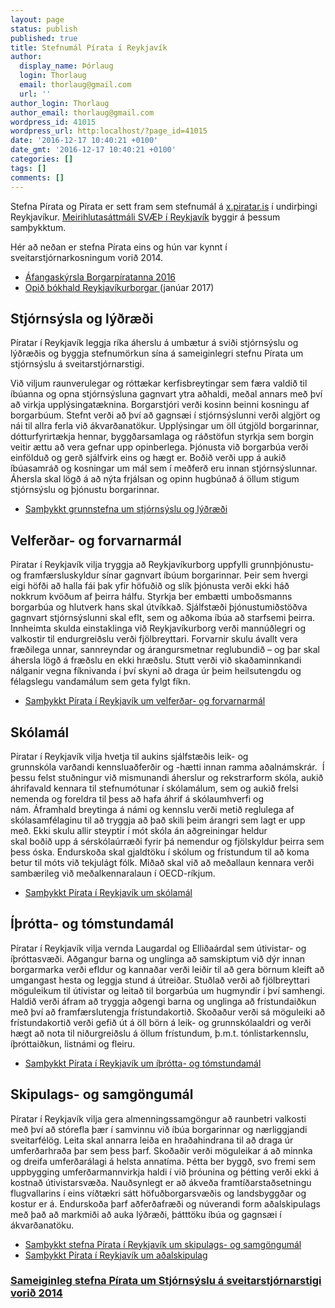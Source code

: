 ```yaml
---
layout: page
status: publish
published: true
title: Stefnumál Pírata í Reykjavík
author:
  display_name: Þórlaug
  login: Thorlaug
  email: thorlaug@gmail.com
  url: ''
author_login: Thorlaug
author_email: thorlaug@gmail.com
wordpress_id: 41015
wordpress_url: http:localhost/?page_id=41015
date: '2016-12-17 10:40:21 +0100'
date_gmt: '2016-12-17 10:40:21 +0100'
categories: []
tags: []
comments: []
---
```

<p>Stefna Pírata og Pírata er sett fram sem stefnumál á <a href="https://x.piratar.is/polity/102/">x.piratar.is</a> í undirþingi Reykjavíkur. <a href="https://x.piratar.is/polity/102/document/120/">Meirihlutasáttmáli SVÆÞ í Reykjavík</a> byggir á þessum samþykktum.</p>
<p>Hér að neðan er stefna Pírata eins og hún var kynnt í sveitarstjórnarkosningum vorið 2014.</p>
<ul>
<li><a href="http:localhost/frettir/afangaskyrsla-pirata-i-reykjavik/">Áfangaskýrsla Borgarpíratanna 2016</a></li>
<li><a href="http://reykjavik.is/opinfjarmal">Opið bókhald Reykjavíkurborgar </a>(janúar 2017)</li>
</ul>
<h2>Stjórnsýsla og lýðræði</h2>
<p>Píratar í Reykjavík leggja ríka áherslu á umbætur á sviði stjórnsýslu og lýðræðis og byggja stefnumörkun sína á sameiginlegri stefnu Pírata um stjórnsýslu á sveitarstjórnarstigi.</p>
<p>Við viljum raunverulegar og róttækar kerfisbreytingar sem færa valdið til íbúanna og opna stjórnsýsluna gagnvart ytra aðhaldi, meðal annars með því að virkja upplýsingatæknina. Borgarstjóri verði kosinn beinni kosningu af borgarbúum. Stefnt verði að því að gagnsæi í stjórnsýslunni verði algjört og nái til allra ferla við ákvarðanatökur. Upplýsingar um öll útgjöld borgarinnar, dótturfyrirtækja hennar, byggðarsamlaga og ráðstöfun styrkja sem borgin veitir ættu að vera gefnar upp opinberlega. Þjónusta við borgarbúa verði einfölduð og gerð sjálfvirk eins og hægt er. Boðið verði upp á aukið íbúasamráð og kosningar um mál sem í meðferð eru innan stjórnsýslunnar. Áhersla skal lögð á að nýta frjálsan og opinn hugbúnað á öllum stigum stjórnsýslu og þjónustu borgarinnar.</p>
<ul>
<li><a href="https://x.piratar.is/polity/102/document/83/">Samþykkt grunnstefna um stjórnsýslu og lýðræði</a></li>
</ul>
<h2>Velferðar- og forvarnarmál</h2>
<p>Píratar í Reykjavík vilja tryggja að Reykjavíkurborg uppfylli grunnþjónustu- og framfærsluskyldur sínar gagnvart íbúum borgarinnar. Þeir sem hvergi eigi höfði að halla fái þak yfir höfuðið og slík þjónusta verði ekki háð nokkrum kvöðum af þeirra hálfu. Styrkja ber embætti umboðsmanns borgarbúa og hlutverk hans skal útvíkkað. Sjálfstæði þjónustumiðstöðva gagnvart stjórnsýslunni skal eflt, sem og aðkoma íbúa að starfsemi þeirra. Innheimta skulda einstaklinga við Reykjavíkurborg verði mannúðlegri og valkostir til endurgreiðslu verði fjölbreyttari. Forvarnir skulu ávallt vera fræðilega unnar, sannreyndar og árangursmetnar reglubundið – og þar skal áhersla lögð á fræðslu en ekki hræðslu. Stutt verði við skaðaminnkandi nálganir vegna fíknivanda í því skyni að draga úr þeim heilsutengdu og félagslegu vandamálum sem geta fylgt fíkn.</p>
<ul>
<li><a href="https://x.piratar.is/polity/102/document/99/">Samþykkt Pírata í Reykjavík um velferðar- og forvarnarmál</a></li>
</ul>
<h2>Skólamál</h2>
<p>Píratar í Reykjavík vilja hvetja til aukins sjálfstæðis leik- og grunnskóla varðandi kennsluaðferðir og -hætti innan ramma aðalnámskrár.  Í þessu felst stuðningur við mismunandi áherslur og rekstrarform skóla, aukið áhrifavald kennara til stefnumótunar í skólamálum, sem og aukið frelsi nemenda og foreldra til þess að hafa áhrif á skólaumhverfi og nám. Áframhald breytinga á námi og kennslu verði metið reglulega af skólasamfélaginu til að tryggja að það skili þeim árangri sem lagt er upp með. Ekki skulu allir steyptir í mót skóla án aðgreiningar heldur skal boðið upp á sérskólaúrræði fyrir þá nemendur og fjölskyldur þeirra sem þess óska. Endurskoða skal gjaldtöku í skólum og frístundum til að koma betur til móts við tekjulágt fólk. Miðað skal við að meðallaun kennara verði sambærileg við meðalkennaralaun í OECD-ríkjum.</p>
<ul>
<li><a href="https://x.piratar.is/polity/102/document/100/">Samþykkt Pírata í Reykjavík um skólamál</a></li>
</ul>
<h2>Íþrótta- og tómstundamál</h2>
<p>Píratar í Reykjavík vilja vernda Laugardal og Elliðaárdal sem útivistar- og íþróttasvæði. Aðgangur barna og unglinga að samskiptum við dýr innan borgarmarka verði efldur og kannaðar verði leiðir til að gera börnum kleift að umgangast hesta og leggja stund á útreiðar. Stuðlað verði að fjölbreyttari möguleikum til útivistar og leitað til borgarbúa um hugmyndir í því samhengi. Haldið verði áfram að tryggja aðgengi barna og unglinga að frístundaiðkun með því að framfærslutengja frístundakortið. Skoðaður verði sá möguleiki að frístundakortið verði gefið út á öll börn á leik- og grunnskólaaldri og verði hægt að nota til niðurgreiðslu á öllum frístundum, þ.m.t. tónlistarkennslu, íþróttaiðkun, listnámi og fleiru.</p>
<ul>
<li><a href="https://x.piratar.is/polity/102/document/102/">Samþykkt Pírata í Reykjavík um íþrótta- og tómstundamál</a></li>
</ul>
<h2>Skipulags- og samgöngumál</h2>
<p>Píratar í Reykjavík vilja gera almenningssamgöngur að raunbetri valkosti með því að stórefla þær í samvinnu við íbúa borgarinnar og nærliggjandi sveitarfélög. Leita skal annarra leiða en hraðahindrana til að draga úr umferðarhraða þar sem þess þarf. Skoðaðir verði möguleikar á að minnka og dreifa umferðarálagi á helsta annatíma. Þétta ber byggð, svo fremi sem uppbygging umferðarmannvirkja haldi í við þróunina og þétting verði ekki á kostnað útivistarsvæða. Nauðsynlegt er að ákveða framtíðarstaðsetningu flugvallarins í eins víðtækri sátt höfuðborgarsvæðis og landsbyggðar og kostur er á. Endurskoða þarf aðferðafræði og núverandi form aðalskipulags með það að markmiði að auka lýðræði, þátttöku íbúa og gagnsæi í ákvarðanatöku.</p>
<ul>
<li><a href="https://x.piratar.is/polity/102/document/101/">Samþykkt stefna Pírata í Reykjavík um skipulags- og samgöngumál</a></li>
<li><a href="https://x.piratar.is/polity/102/document/95/">Samþykkt Pírata í Reykjavík um aðalskipulag</a></li>
</ul>
<h3><a href="https://x.piratar.is/polity/1/document/75/">Sameiginleg stefna Pírata um Stjórnsýslu á sveitarstjórnarstigi vorið 2014</a></h3>
<h3></h3>
